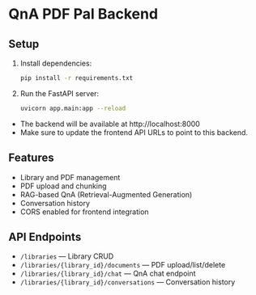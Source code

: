 # QnA PDF Pal Backend

## Setup

1. Install dependencies:

   ```bash
   pip install -r requirements.txt
   ```

2. Run the FastAPI server:
   ```bash
   uvicorn app.main:app --reload
   ```

- The backend will be available at http://localhost:8000
- Make sure to update the frontend API URLs to point to this backend.

## Features

- Library and PDF management
- PDF upload and chunking
- RAG-based QnA (Retrieval-Augmented Generation)
- Conversation history
- CORS enabled for frontend integration

## API Endpoints

- `/libraries` — Library CRUD
- `/libraries/{library_id}/documents` — PDF upload/list/delete
- `/libraries/{library_id}/chat` — QnA chat endpoint
- `/libraries/{library_id}/conversations` — Conversation history
